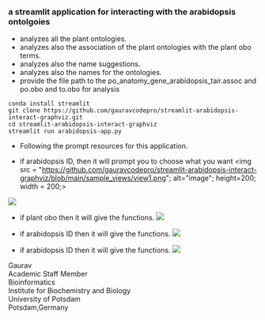 ### a streamlit application for interacting with the arabidopsis ontolgoies

- analyzes all the plant ontologies.
- analyzes also the association of the plant ontologies with the plant obo terms.
- analyzes also the name suggestions.
- analyzes also the names for the ontologies.
- provide the file path to the po_anatomy_gene_arabidopsis_tair.assoc and po.obo and to.obo for analysis
```
conda install streamlit
git clone https://github.com/gauravcodepro/streamlit-arabidopsis-interact-graphviz.git
cd streamlit-arabidopsis-interact-graphviz
streamlit run arabidopsis-app.py
```
- Following the prompt resources for this application.
  
- if arabidopsis ID, then it will prompt you to choose what you want
  <img src = "https://github.com/gauravcodepro/streamlit-arabidopsis-interact-graphviz/blob/main/sample_views/view1.png"; alt="image"; height=200; width = 200;>

  
![](https://github.com/gauravcodepro/streamlit-arabidopsis-interact-graphviz/blob/main/sample_views/view1.png)

- if plant obo then it will give the functions.
![](https://github.com/gauravcodepro/streamlit-arabidopsis-interact-graphviz/blob/main/view2.png)

- if arabidopsis ID then it will give the functions.
![](https://github.com/gauravcodepro/streamlit-arabidopsis-interact-graphviz/blob/main/view3.png)

- if arabidopsis ID then it will give the functions.
![](https://github.com/gauravcodepro/streamlit-arabidopsis-interact-graphviz/blob/main/view4.png)

Gaurav \
Academic Staff Member \
Bioinformatics \
Institute for Biochemistry and Biology \
University of Potsdam \
Potsdam,Germany



